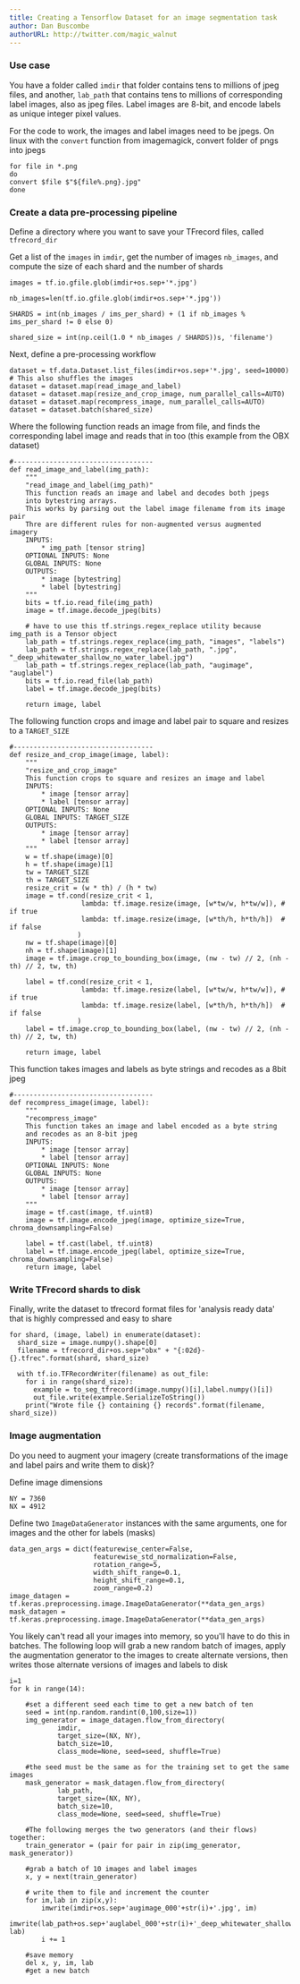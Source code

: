 ```yaml
---
title: Creating a Tensorflow Dataset for an image segmentation task
author: Dan Buscombe
authorURL: http://twitter.com/magic_walnut
---
```


### Use case
You have a folder called `imdir` that folder contains tens to millions of jpeg files, and another, `lab_path` that contains tens to millions of corresponding label images, also as jpeg files. Label images are 8-bit, and encode labels as unique integer pixel values.

For the code to work, the images and label images need to be jpegs. On linux with the `convert` function from imagemagick, convert folder of pngs into jpegs

```
for file in *.png
do
convert $file $"${file%.png}.jpg"
done
```

### Create a data pre-processing pipeline

Define a directory where you want to save your TFrecord files, called `tfrecord_dir`


Get a list of the `images` in `imdir`, get the number of images `nb_images`, and compute the size of each shard and the number of shards

```
images = tf.io.gfile.glob(imdir+os.sep+'*.jpg')

nb_images=len(tf.io.gfile.glob(imdir+os.sep+'*.jpg'))

SHARDS = int(nb_images / ims_per_shard) + (1 if nb_images % ims_per_shard != 0 else 0)

shared_size = int(np.ceil(1.0 * nb_images / SHARDS))s, 'filename')
```

Next, define a pre-processing workflow

```
dataset = tf.data.Dataset.list_files(imdir+os.sep+'*.jpg', seed=10000) # This also shuffles the images
dataset = dataset.map(read_image_and_label)
dataset = dataset.map(resize_and_crop_image, num_parallel_calls=AUTO)
dataset = dataset.map(recompress_image, num_parallel_calls=AUTO)
dataset = dataset.batch(shared_size)
```

Where the following function reads an image from file, and finds the corresponding label image and reads that in too (this example from the OBX dataset)

```
#-----------------------------------
def read_image_and_label(img_path):
    """
    "read_image_and_label(img_path)"
    This function reads an image and label and decodes both jpegs
    into bytestring arrays.
    This works by parsing out the label image filename from its image pair
    Thre are different rules for non-augmented versus augmented imagery
    INPUTS:
        * img_path [tensor string]
    OPTIONAL INPUTS: None
    GLOBAL INPUTS: None
    OUTPUTS:
        * image [bytestring]
        * label [bytestring]
    """
    bits = tf.io.read_file(img_path)
    image = tf.image.decode_jpeg(bits)

    # have to use this tf.strings.regex_replace utility because img_path is a Tensor object
    lab_path = tf.strings.regex_replace(img_path, "images", "labels")
    lab_path = tf.strings.regex_replace(lab_path, ".jpg", "_deep_whitewater_shallow_no_water_label.jpg")
    lab_path = tf.strings.regex_replace(lab_path, "augimage", "auglabel")
    bits = tf.io.read_file(lab_path)
    label = tf.image.decode_jpeg(bits)

    return image, label
```

The following function crops and image and label pair to square and resizes to a `TARGET_SIZE`

```
#-----------------------------------
def resize_and_crop_image(image, label):
    """
    "resize_and_crop_image"
    This function crops to square and resizes an image and label
    INPUTS:
        * image [tensor array]
        * label [tensor array]
    OPTIONAL INPUTS: None
    GLOBAL INPUTS: TARGET_SIZE
    OUTPUTS:
        * image [tensor array]
        * label [tensor array]
    """
    w = tf.shape(image)[0]
    h = tf.shape(image)[1]
    tw = TARGET_SIZE
    th = TARGET_SIZE
    resize_crit = (w * th) / (h * tw)
    image = tf.cond(resize_crit < 1,
                  lambda: tf.image.resize(image, [w*tw/w, h*tw/w]), # if true
                  lambda: tf.image.resize(image, [w*th/h, h*th/h])  # if false
                 )
    nw = tf.shape(image)[0]
    nh = tf.shape(image)[1]
    image = tf.image.crop_to_bounding_box(image, (nw - tw) // 2, (nh - th) // 2, tw, th)

    label = tf.cond(resize_crit < 1,
                  lambda: tf.image.resize(label, [w*tw/w, h*tw/w]), # if true
                  lambda: tf.image.resize(label, [w*th/h, h*th/h])  # if false
                 )
    label = tf.image.crop_to_bounding_box(label, (nw - tw) // 2, (nh - th) // 2, tw, th)

    return image, label
```    

This function takes images and labels as byte strings and recodes as a 8bit jpeg

```
#-----------------------------------
def recompress_image(image, label):
    """
    "recompress_image"
    This function takes an image and label encoded as a byte string
    and recodes as an 8-bit jpeg
    INPUTS:
        * image [tensor array]
        * label [tensor array]
    OPTIONAL INPUTS: None
    GLOBAL INPUTS: None
    OUTPUTS:
        * image [tensor array]
        * label [tensor array]
    """
    image = tf.cast(image, tf.uint8)
    image = tf.image.encode_jpeg(image, optimize_size=True, chroma_downsampling=False)

    label = tf.cast(label, tf.uint8)
    label = tf.image.encode_jpeg(label, optimize_size=True, chroma_downsampling=False)
    return image, label
```



### Write TFrecord shards to disk

Finally, write the dataset to tfrecord format files for 'analysis ready data' that is highly compressed and easy to share

```
for shard, (image, label) in enumerate(dataset):
  shard_size = image.numpy().shape[0]
  filename = tfrecord_dir+os.sep+"obx" + "{:02d}-{}.tfrec".format(shard, shard_size)

  with tf.io.TFRecordWriter(filename) as out_file:
    for i in range(shard_size):
      example = to_seg_tfrecord(image.numpy()[i],label.numpy()[i])
      out_file.write(example.SerializeToString())
    print("Wrote file {} containing {} records".format(filename, shard_size))
```



### Image augmentation
Do you need to augment your imagery (create transformations of the image and label pairs and write them to disk)?

Define image dimensions

```
NY = 7360
NX = 4912
```

Define two `ImageDataGenerator` instances with the same arguments, one for images and the other for labels (masks)

```
data_gen_args = dict(featurewise_center=False,
                     featurewise_std_normalization=False,
                     rotation_range=5,
                     width_shift_range=0.1,
                     height_shift_range=0.1,
                     zoom_range=0.2)
image_datagen = tf.keras.preprocessing.image.ImageDataGenerator(**data_gen_args)
mask_datagen = tf.keras.preprocessing.image.ImageDataGenerator(**data_gen_args)
```

You likely can't read all your images into memory, so you'll have to do this in batches. The following loop will grab a new random batch of images, apply the augmentation generator to the images to create alternate versions, then writes those alternate versions of images and labels to disk

```
i=1
for k in range(14):

    #set a different seed each time to get a new batch of ten
    seed = int(np.random.randint(0,100,size=1))
    img_generator = image_datagen.flow_from_directory(
            imdir,
            target_size=(NX, NY),
            batch_size=10,
            class_mode=None, seed=seed, shuffle=True)

    #the seed must be the same as for the training set to get the same images
    mask_generator = mask_datagen.flow_from_directory(
            lab_path,
            target_size=(NX, NY),
            batch_size=10,
            class_mode=None, seed=seed, shuffle=True)

    #The following merges the two generators (and their flows) together:
    train_generator = (pair for pair in zip(img_generator, mask_generator))

    #grab a batch of 10 images and label images
    x, y = next(train_generator)

    # write them to file and increment the counter
    for im,lab in zip(x,y):
        imwrite(imdir+os.sep+'augimage_000'+str(i)+'.jpg', im)
        imwrite(lab_path+os.sep+'auglabel_000'+str(i)+'_deep_whitewater_shallow_no_water_label.jpg', lab)
        i += 1

    #save memory
    del x, y, im, lab
    #get a new batch
```
